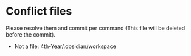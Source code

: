 # Conflict files
Please resolve them and commit per command (This file will be deleted before the commit).
- Not a file: 4th-Year/.obsidian/workspace